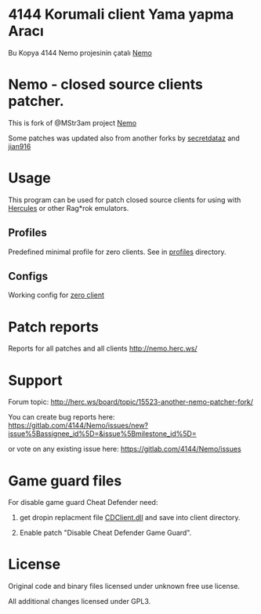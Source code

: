 # 4144 Korumali client Yama yapma Aracı

Bu Kopya 4144 Nemo projesinin çatalı [Nemo](https://gitlab.com/4144/Nemo/)

# Nemo - closed source clients patcher.

This is fork of @MStr3am project [Nemo](https://github.com/MStr3am/NEMO)

Some patches was updated also from another forks by [secretdataz](https://github.com/secretdataz/NEMO) and [jian916](https://github.com/jian916/Nemo)

# Usage

This program can be used for patch closed source clients for using with [Hercules](https://github.com/herculesws/hercules/) or other Rag*rok emulators.

## Profiles

Predefined minimal profile for zero clients. See in [profiles](profiles) directory.

## Configs

Working config for [zero client](configs/zero/)

# Patch reports

Reports for all patches and all clients http://nemo.herc.ws/

# Support

Forum topic: http://herc.ws/board/topic/15523-another-nemo-patcher-fork/

You can create bug reports here: https://gitlab.com/4144/Nemo/issues/new?issue%5Bassignee_id%5D=&issue%5Bmilestone_id%5D=

or vote on any existing issue here: https://gitlab.com/4144/Nemo/issues

# Game guard files

For disable game guard Cheat Defender need:

1. get dropin replacment file [CDClient.dll](Input/CDClient.dll) and save into client directory.

2. Enable patch "Disable Cheat Defender Game Guard".

# License

Original code and binary files licensed under unknown free use license.

All additional changes licensed under GPL3.
